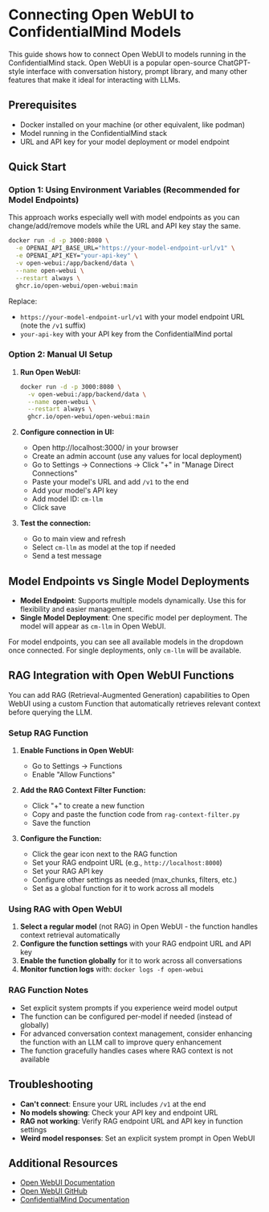 # Connecting Open WebUI to ConfidentialMind Models

This guide shows how to connect Open WebUI to models running in the ConfidentialMind stack. Open WebUI is a popular open-source ChatGPT-style interface with conversation history, prompt library, and many other features that make it ideal for interacting with LLMs.

## Prerequisites

- Docker installed on your machine (or other equivalent, like podman)
- Model running in the ConfidentialMind stack
- URL and API key for your model deployment or model endpoint

## Quick Start

### Option 1: Using Environment Variables (Recommended for Model Endpoints)

This approach works especially well with model endpoints as you can change/add/remove models while the URL and API key stay the same.

```bash
docker run -d -p 3000:8080 \
  -e OPENAI_API_BASE_URL="https://your-model-endpoint-url/v1" \
  -e OPENAI_API_KEY="your-api-key" \
  -v open-webui:/app/backend/data \
  --name open-webui \
  --restart always \
  ghcr.io/open-webui/open-webui:main
```

Replace:
- `https://your-model-endpoint-url/v1` with your model endpoint URL (note the `/v1` suffix)
- `your-api-key` with your API key from the ConfidentialMind portal

### Option 2: Manual UI Setup

1. **Run Open WebUI:**
   ```bash
   docker run -d -p 3000:8080 \
     -v open-webui:/app/backend/data \
     --name open-webui \
     --restart always \
     ghcr.io/open-webui/open-webui:main
   ```

2. **Configure connection in UI:**
   - Open http://localhost:3000/ in your browser
   - Create an admin account (use any values for local deployment)
   - Go to Settings → Connections → Click "+" in "Manage Direct Connections"
   - Paste your model's URL and add `/v1` to the end
   - Add your model's API key
   - Add model ID: `cm-llm`
   - Click save

3. **Test the connection:**
   - Go to main view and refresh
   - Select `cm-llm` as model at the top if needed
   - Send a test message

## Model Endpoints vs Single Model Deployments

- **Model Endpoint**: Supports multiple models dynamically. Use this for flexibility and easier management.
- **Single Model Deployment**: One specific model per deployment. The model will appear as `cm-llm` in Open WebUI.

For model endpoints, you can see all available models in the dropdown once connected. For single deployments, only `cm-llm` will be available.

## RAG Integration with Open WebUI Functions

You can add RAG (Retrieval-Augmented Generation) capabilities to Open WebUI using a custom Function that automatically retrieves relevant context before querying the LLM.

### Setup RAG Function

1. **Enable Functions in Open WebUI:**
   - Go to Settings → Functions
   - Enable "Allow Functions"

2. **Add the RAG Context Filter Function:**
   - Click "+" to create a new function
   - Copy and paste the function code from `rag-context-filter.py`
   - Save the function

3. **Configure the Function:**
   - Click the gear icon next to the RAG function
   - Set your RAG endpoint URL (e.g., `http://localhost:8000`)
   - Set your RAG API key
   - Configure other settings as needed (max_chunks, filters, etc.)
   - Set as a global function for it to work across all models

### Using RAG with Open WebUI

1. **Select a regular model** (not RAG) in Open WebUI - the function handles context retrieval automatically
2. **Configure the function settings** with your RAG endpoint URL and API key
3. **Enable the function globally** for it to work across all conversations
4. **Monitor function logs** with: `docker logs -f open-webui`

### RAG Function Notes

- Set explicit system prompts if you experience weird model output
- The function can be configured per-model if needed (instead of globally)
- For advanced conversation context management, consider enhancing the function with an LLM call to improve query enhancement
- The function gracefully handles cases where RAG context is not available

## Troubleshooting

- **Can't connect**: Ensure your URL includes `/v1` at the end
- **No models showing**: Check your API key and endpoint URL
- **RAG not working**: Verify RAG endpoint URL and API key in function settings
- **Weird model responses**: Set an explicit system prompt in Open WebUI

## Additional Resources

- [Open WebUI Documentation](https://docs.openwebui.com/)
- [Open WebUI GitHub](https://github.com/open-webui/open-webui)
- [ConfidentialMind Documentation](https://docs.confidentialmind.com)